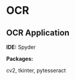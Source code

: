 # OCR
<h2>OCR Application</h2>
<p><b>IDE:</b> Spyder</p>
<p><b>Packages:</b></p>
<p>cv2, tkinter, pytesseract</p>
